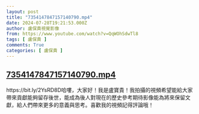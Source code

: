 ```yaml
---
layout: post
title: "7354147847157140790.mp4"
date: 2024-07-28T19:21:53.000Z
author: 盧保貴視覺影像
from: https://www.youtube.com/watch?v=QqWOhSdwTl8
tags: [ 盧保貴 ]
comments: True
categories: [ 盧保貴 ]
---
```

<!--1722194513000-->
[7354147847157140790.mp4](https://www.youtube.com/watch?v=QqWOhSdwTl8)
------

<div>
https://bit.ly/2YsRD8D哈嘍，大家好！我是盧寶貴！我拍攝的視頻希望能給大家帶來貢獻能夠留存後世，能成為後人對現在的歷史參考期待影像能為將來保留文獻，給人們帶來更多的意義與思考。喜歡我的視頻記得評論哦！
</div>
